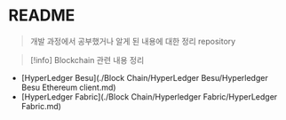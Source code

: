 # README
> 개발 과정에서 공부했거나 알게 된 내용에 대한 정리 repository

>[!info] Blockchain 관련 내용 정리
- [HyperLedger Besu](./Block Chain/HyperLedger Besu/Hyperledger Besu Ethereum client.md)
- [HyperLedger Fabric](./Block Chain/Hyperledger Fabric/HyperLedger Fabric.md)


